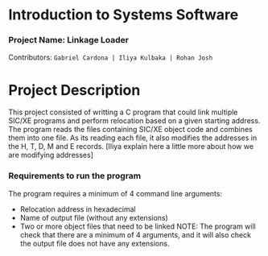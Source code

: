 # Introduction to Systems Software
### Project Name: Linkage Loader
Contributors: ```Gabriel Cardona | Iliya Kulbaka | Rohan Josh```

# Project Description 
This project consisted of writting a C program that could link multiple SIC/XE programs and perform relocation based on a given starting address. The program reads the files containing SIC/XE object code and combines them into one file. As its reading each file, it also modifies the addresses in the H, T, D, M and E records. [Iliya explain here a little more about how we are modifying addresses]

### Requirements to run the program
The program requires a minimum of 4 command line arguments:
- Relocation address in hexadecimal
- Name of output file (without any extensions)
- Two or more object files that need to be linked
NOTE: The program will check that there are a minimum of 4 arguments, and it will also check the output file does not have any extensions. 
